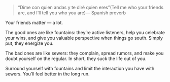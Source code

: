 

> “Dime con quien andas y te diré quien eres”(Tell me who your friends are, and
> I’ll tell you who you are)— Spanish proverb

Your friends matter — a lot.

The good ones are like fountains: they’re active listeners, help you celebrate your wins, and give you
valuable perspective when things go south. Simply put, they energize you.

The bad ones are like sewers: they complain, spread rumors, and make you doubt yourself on the regular. In
short, they suck the life out of you.

Surround yourself with fountains and limit the interaction you have with sewers. You’ll feel better in the
long run.